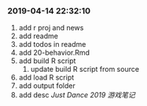 ### 2019-04-14 22:32:10

1. add r proj and news
1. add readme
1. add todos in readme
1. add 20-behavior.Rmd
1. add build R script
    1. update build R script from source
1. add load R script
1. add output folder
1. add desc *Just Dance 2019 游戏笔记*

